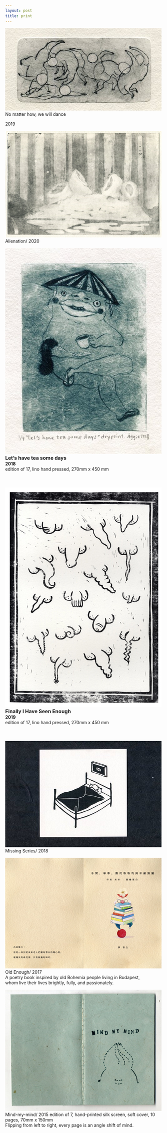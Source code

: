 ```yaml
---
layout: post
title: print
---
```


![No matter how, we will dance](./assets/images/print/print001.jpg)
No matter how, we will dance

2019

![Alienation](./assets/images/print/print002.jpg)
Alienation/ 2020

![Let’s have tea some days](./assets/images/print/print003.jpg)
<br>
<span style="font-size:16px">
**Let’s have tea some days**
</span>
<br>
**2018**  
edition of 17, lino hand pressed, 270mm x 450 mm  
<br>
<br>
<br>
![Finally I Have Seen Enough](./assets/images/print/print004.jpg)
<br>
<span style="font-size:16px">
**Finally I Have Seen Enough**
</span>
<br>
**2019**  
edition of 17, lino hand pressed, 270mm x 450 mm  
<br>
<br>
<br>
![Missing Series](./assets/images/print/print005.jpg)
Missing Series/ 2018

![Old Enough](./assets/images/print/print006.jpg)
Old Enough/ 2017  
A poetry book inspired by old Bohemia people living in Budapest,  
whom live their lives brightly, fully, and passionately.

![Mind-my-mind](./assets/images/print/print007.jpg)
Mind-my-mind/ 2015
edition of 7, hand-printed silk screen, soft cover, 10 pages, 70mm x 150mm  
Flipping from left to right, every page is an angle shift of mind.
